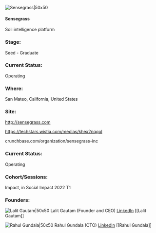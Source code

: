

![Sensegrass|50x50](https://apimg.techstars.com/connect/images/image_files/61eb196ae838a327fb95d0a6/original/SENSEGRASS_LOGO.png)

#### Sensegrass
Soil intelligence platform

### Stage: 
Seed - Graduate 

### Current Status: 
Operating

### Where:
San Mateo, California, United States

### Site:
http://sensegrass.com

https://techstars.wistia.com/medias/khex2nqqol

crunchbase.com/organization/sensegrass-inc

### Current Status: 
Operating

### Cohort/Sessions: 
Impact, in Social Impact 2022 T1

### Founders: 

![Lalit Gautam|50x50](https://apimg.techstars.com/connect/images/image_files/625d917ea160160c973bd748/original/Lalit.JPG) Lalit Gautam (Founder and CEO) [LinkedIn](https://linkedin.com/in/lalit-gautam-61241a23) [[Lalit Gautam]]

![Rahul Gundala|50x50](https://www.f6s.com/content-resource/profiles/2437633_th2.jpg) Rahul Gundala (CTO) [LinkedIn](https://linkedin.com/in/rahul4rig) [[Rahul Gundala]]


